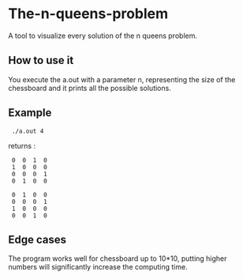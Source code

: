 # The-n-queens-problem
A tool to visualize every solution of the n queens problem.

How to use it
-------
You execute the a.out with a parameter n, representing the size of the chessboard and it prints all the possible solutions.

Example
-------

```shell
 ./a.out 4
```
returns :
```
 0  0  1  0 
 1  0  0  0 
 0  0  0  1 
 0  1  0  0 

 0  1  0  0 
 0  0  0  1 
 1  0  0  0 
 0  0  1  0 
```

Edge cases
-------
The program works well for chessboard up to 10*10, putting higher numbers will significantly increase the computing time.
